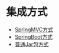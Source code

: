 # 集成方式

- [SpringMVC方式](install/spring-mvc.md)
- [SpringBoot方式](install/spring-boot.md)
- [普通Jar包方式](install/custom-jar.md)
